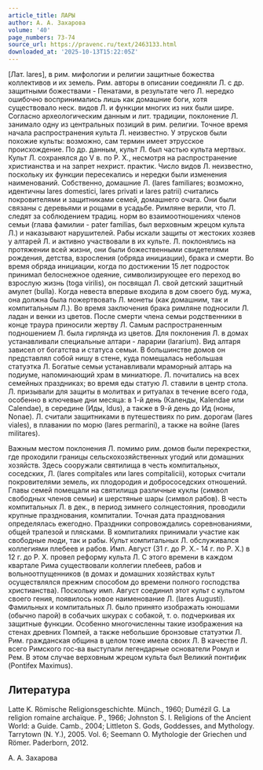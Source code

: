 ```yaml
---
article_title: ЛАРЫ
author: А. А. Захарова
volume: '40'
page_numbers: 73-74
source_url: https://pravenc.ru/text/2463133.html
downloaded_at: '2025-10-13T15:22:05Z'
---
```


[Лат. lares], в рим. мифологии и религии защитные божества коллективов и их земель. Рим. авторы в описании соединяли Л. с др. защитными божествами - Пенатами, в результате чего Л. нередко ошибочно воспринимались лишь как домашние боги, хотя существовало неск. видов Л. и функции многих из них были шире. Согласно археологическим данным и лит. традиции, поклонение Л. занимало одну из центральных позиций в рим. религии. Точное время начала распространения культа Л. неизвестно. У этрусков были похожие культы: возможно, сам термин имеет этрусское происхождение. По др. данным, культ Л. был частью культа мертвых. Культ Л. сохранялся до V в. по Р. Х., несмотря на распространение христианства и на запрет нехрист. практик. Число видов Л. неизвестно, поскольку их функции пересекались и нередки были изменения наименований. Собственно, домашние Л. (lares familiares; возможно, идентичны lares domestici, lares privati и lares patrii) считались покровителями и защитниками семей, домашнего очага. Они были связаны с деревьями и рощами в усадьбе. Римляне верили, что Л. следят за соблюдением традиц. норм во взаимоотношениях членов семьи (глава фамилии - pater familias, был верховным жрецом культа Л.) и наказывают нарушителей. Рабы искали защиты от жестоких хозяев у алтарей Л. и активно участвовали в их культе. Л. поклонялись на протяжении всей жизни, они были божественными свидетелями рождения, детства, взросления (обряда инициации), брака и смерти. Во время обряда инициации, когда по достижении 15 лет подросток принимал белоснежное одеяние, символизирующее его переход во взрослую жизнь (toga virilis), он посвящал Л. свой детский защитный амулет (bulla). Когда невеста впервые входила в дом своего буд. мужа, она должна была пожертвовать Л. монеты (как домашним, так и компитальным Л.). Во время заключения брака римляне подносили Л. ладан и венки из цветов. После смерти члена семьи родственники в конце траура приносили жертву Л. Самым распространенным подношением Л. была гирлянда из цветов. Для поклонения Л. в домах устанавливали специальные алтари - ларарии (lararium). Вид алтаря зависел от богатства и статуса семьи. В большинстве домов он представлял собой нишу в стене, куда помещалась небольшая статуэтка Л. Богатые семьи устанавливали мраморный алтарь на подиуме, напоминающий храм в миниатюре. Л. почитались на всех семейных праздниках; во время еды статую Л. ставили в центр стола. Л. призывали для защиты в молитвах и ритуалах в течение всего года, особенно в ключевые дни месяца: в 1-й день (Календы, Kalendae или Calendae), в середине (Иды, Idus), а также в 9-й день до Ид (ноны, Nonae). Л. считали защитниками в путешествиях по рим. дорогам (lares viales), в плавании по морю (lares permarini), а также на войне (lares militares).

Важным местом поклонения Л. помимо рим. домов были перекрестки, где проходили границы сельскохозяйственных угодий или домашних хозяйств. Здесь сооружали святилища в честь компитальных, соседских, Л. (lares compitales или lares compitalicii), которых считали покровителями земель, их плодородия и добрососедских отношений. Главы семей помещали на святилища различные куклы (символ свободных членов семьи) и шерстяные шары (символ рабов). В честь компитальных Л. в дек., в период зимнего солнцестояния, проводили крупные празднования, компиталии. Точная дата празднования определялась ежегодно. Праздники сопровождались соревнованиями, общей трапезой и плясками. В компиталиях принимали участие как свободные люди, так и рабы. Культ компитальных Л. обслуживался коллегиями плебеев и рабов. Имп. Август (31 г. до Р. Х.- 14 г. по Р. Х.) в 12 г. до Р. Х. провел реформу культа Л. С этого времени в каждом квартале Рима существовали коллегии плебеев, рабов и вольноотпущенников (в домах и домашних хозяйствах культ осуществлялся прежним способом до времени полного господства христианства). Поскольку имп. Август соединил этот культ с культом своего гения, появилось новое наименование Л. (lares Augusti). Фамильных и компитальных Л. было принято изображать юношами (обычно парой) в собачьих шкурах с собакой, т. о. подчеркивая их защитные функции. Особенно многочисленны такие изображения на стенах древних Помпей, а также небольшие бронзовые статуэтки Л. Рим. гражданская община в целом тоже имела своих Л. В качестве Л. всего Римского гос-ва выступали легендарные основатели Ромул и Рем. В этом случае верховным жрецом культа был Великий понтифик (Pontifex Maximus).

## Литература

Latte K. Römische Religionsgeschichte. Münch., 1960; Dumézil G. La religion romaine archaïque. P., 1966; Johnston S. I. Religions of the Ancient World: a Guide. Camb., 2004; Littleton S. Gods, Goddesses, and Mythology. Tarrytown (N. Y.), 2005. Vol. 6; Seemann O. Mythologie der Griechen und Römer. Paderborn, 2012.

А. А. Захарова
